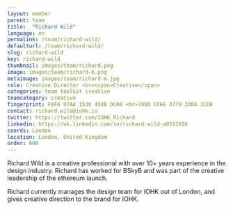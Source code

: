 ```yaml
---
layout: member
parent: team
title:  "Richard Wild"
language: en
permalink: /team/richard-wild/
defaulturl: /team/richard-wild/
slug: richard-wild
key: richard-wild
thumbnail: images/team/richard.png
image: images/team/richard-b.png
metaimage: images/team/richard-m.jpg
role: Creative Director <br><span>Creative</span>
categories: team toolkit creative
teamcategory: creative
fingerprint: F6F6 97AA 1536 458B DC00 <br>786D CF6E 3779 2D0A 3CD8
contact: richard.wild@iohk.io
twitter: https://twitter.com/IOHK_Richard
linkedin: https://uk.linkedin.com/in/richard-wild-a0552026
coords: London
location: London, United Kingdom
order: 600
---
```

Richard Wild is a creative professional with over 10+ years experience in the design industry. Richard has worked for BSkyB and was part of the creative leadership of the ethereum launch.

Richard currently manages the design team for IOHK out of London, and gives creative direction to the brand for IOHK.
